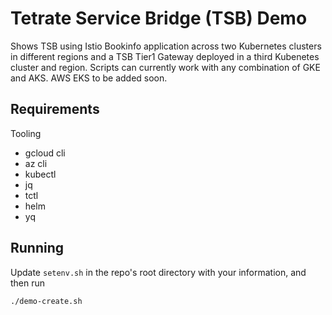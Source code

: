 # Tetrate Service Bridge (TSB) Demo

Shows TSB using Istio Bookinfo application across two Kubernetes clusters in different
regions and a TSB Tier1 Gateway deployed in a third Kubenetes cluster and region.
Scripts can currently work with any combination of GKE and AKS. AWS EKS to be added soon.

## Requirements

Tooling

* gcloud cli
* az cli
* kubectl
* jq
* tctl
* helm
* yq

## Running

Update `setenv.sh` in the repo's root directory with your information, and then run

```shell
./demo-create.sh
```
